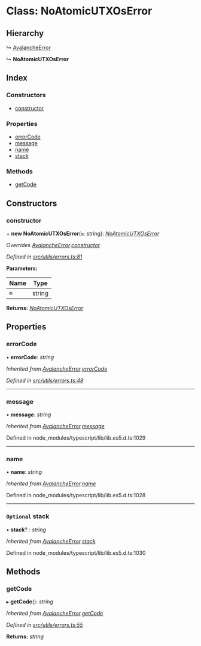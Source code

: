 # Class: NoAtomicUTXOsError

## Hierarchy

↳ [AvalancheError](src_utils.avalancheerror)

↳ **NoAtomicUTXOsError**

## Index

### Constructors

- [constructor](src_utils.noatomicutxoserror#constructor)

### Properties

- [errorCode](src_utils.noatomicutxoserror#errorcode)
- [message](src_utils.noatomicutxoserror#message)
- [name](src_utils.noatomicutxoserror#name)
- [stack](src_utils.noatomicutxoserror#optional-stack)

### Methods

- [getCode](src_utils.noatomicutxoserror#getcode)

## Constructors

### constructor

\+ **new NoAtomicUTXOsError**(`m`: string): _[NoAtomicUTXOsError](src_utils.noatomicutxoserror)_

_Overrides [AvalancheError](src_utils.avalancheerror).[constructor](src_utils.avalancheerror#constructor)_

_Defined in [src/utils/errors.ts:81](https://github.com/chain4travel/caminojs/blob/3883166/src/utils/errors.ts#L81)_

**Parameters:**

| Name | Type   |
| ---- | ------ |
| `m`  | string |

**Returns:** _[NoAtomicUTXOsError](src_utils.noatomicutxoserror)_

## Properties

### errorCode

• **errorCode**: _string_

_Inherited from [AvalancheError](src_utils.avalancheerror).[errorCode](src_utils.avalancheerror#errorcode)_

_Defined in [src/utils/errors.ts:48](https://github.com/chain4travel/caminojs/blob/3883166/src/utils/errors.ts#L48)_

---

### message

• **message**: _string_

_Inherited from [AvalancheError](src_utils.avalancheerror).[message](src_utils.avalancheerror#message)_

Defined in node_modules/typescript/lib/lib.es5.d.ts:1029

---

### name

• **name**: _string_

_Inherited from [AvalancheError](src_utils.avalancheerror).[name](src_utils.avalancheerror#name)_

Defined in node_modules/typescript/lib/lib.es5.d.ts:1028

---

### `Optional` stack

• **stack**? : _string_

_Inherited from [AvalancheError](src_utils.avalancheerror).[stack](src_utils.avalancheerror#optional-stack)_

Defined in node_modules/typescript/lib/lib.es5.d.ts:1030

## Methods

### getCode

▸ **getCode**(): _string_

_Inherited from [AvalancheError](src_utils.avalancheerror).[getCode](src_utils.avalancheerror#getcode)_

_Defined in [src/utils/errors.ts:55](https://github.com/chain4travel/caminojs/blob/3883166/src/utils/errors.ts#L55)_

**Returns:** _string_
